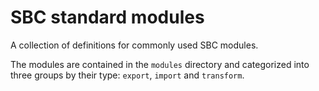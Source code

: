 # SBC standard modules
A collection of definitions for commonly used SBC modules.

The modules are contained in the `modules` directory and categorized into three groups by their type: `export`, `import` and `transform`.
